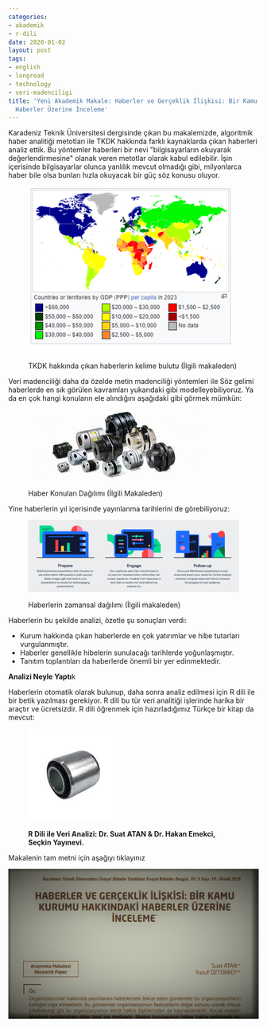 ```yaml
---
categories:
- akademik
- r-dili
date: 2020-01-02
layout: post
tags:
- english
- longread
- technology
- veri-madenciligi
title: 'Yeni Akademik Makale: Haberler ve Gerçeklik İlişkisi: Bir Kamu Kurumu Hakkındaki
  Haberler Üzerine İnceleme'
---
```


Karadeniz Teknik Üniversitesi dergisinde çıkan bu makalemizde, algoritmik haber analitiği metotları ile TKDK hakkında farklı kaynaklarda çıkan haberleri analiz ettik. Bu yöntemler haberleri bir nevi "bilgisayarların okuyarak değerlendirmesine" olanak veren metotlar olarak kabul edilebilir. İşin içerisinde bilgisayarlar olunca yanlılık mevcut olmadığı gibi, milyonlarca haber bile olsa bunları hızla okuyacak bir güç söz konusu oluyor.

<figure>

![](/images/image.png)

<figcaption>

TKDK hakkında çıkan haberlerin kelime bulutu (İlgili makaleden)

</figcaption>

</figure>

Veri madenciliği daha da özelde metin madenciliği yöntemleri ile Söz gelimi haberlerde en sık görülen kavramları yukarıdaki gibi modelleyebiliyoruz. Ya da en çok hangi konuların ele alındığını aşağıdaki gibi görmek mümkün:

<figure>

![](/images/image-4.png)

<figcaption>

Haber Konuları Dağılımı (İlgili Makaleden)

</figcaption>

</figure>

Yine haberlerin yıl içerisinde yayınlanma tarihlerini de görebiliyoruz:

<figure>

![](/images/image-2.png)

<figcaption>

Haberlerin zamansal dağılımı (İlgili makaleden)

</figcaption>

</figure>

Haberlerin bu şekilde analizi, özetle şu sonuçları verdi:

- Kurum hakkında çıkan haberlerde en çok yatırımlar ve hibe tutarları vurgulanmıştır.
- Haberler genellikle hibelerin sunulacağı tarihlerde yoğunlaşmıştır.
- Tanıtım toplantıları da haberlerde önemli bir yer edinmektedir.

**Analizi Neyle Yaptı**k

Haberlerin otomatik olarak bulunup, daha sonra analiz edilmesi için R dili ile bir betik yazılması gerekiyor. R dili bu tür veri analitiği işlerinde harika bir araçtır ve ücretsizdir. R dili öğrenmek için hazırladığımız Türkçe bir kitap da mevcut:

<figure>

[![](/images/image-3.png)](https://www.idefix.com/Kitap/R-Ile-Veri-Analizi-Istatistik-Modelleme-Uygulama/Hakan-Emekci/Ders-Sinav-Kitaplari/Universite-Ders-Kitaplari/Istatistik/urunno=0001779589001?gclid=CjwKCAiAo7HwBRBKEiwAvC_Q8SSC_XQzcTHbwM-6QCBJKEJO-JkUdTxH2QfBS21Hcqcoh5_5oe1NLxoCbtUQAvD_BwE)

<figcaption>

**R Dili ile Veri Analizi: Dr. Suat ATAN & Dr. Hakan Emekci, Seçkin Yayınevi.**

</figcaption>

</figure>

Makalenin tam metni için aşağıyı tıklayınız

[![](/images/ktu_tkdk.png)](https://dergipark.org.tr/tr/download/article-file/911866)
